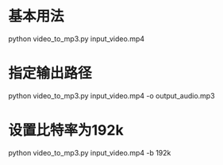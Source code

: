 # 基本用法
python video_to_mp3.py input_video.mp4

# 指定输出路径
python video_to_mp3.py input_video.mp4 -o output_audio.mp3

# 设置比特率为192k
python video_to_mp3.py input_video.mp4 -b 192k
